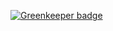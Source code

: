 
[![Greenkeeper badge](https://badges.greenkeeper.io/roadmanict/greengrid.svg)](https://greenkeeper.io/)
